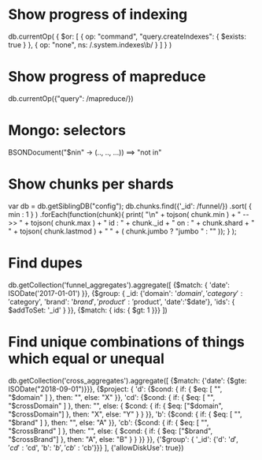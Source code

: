 # Show progress of indexing

db.currentOp(
    {
      $or: [
        { op: "command", "query.createIndexes": { $exists: true } },
        { op: "none", ns: /\.system\.indexes\b/ }
      ]
    }
)

# Show progress of mapreduce

db.currentOp({"query": /mapreduce/})

# Mongo: selectors

BSONDocument("$nin" -> (.., .., ...))  ==> "not in"

# Show chunks per shards

var db = db.getSiblingDB("config");
db.chunks.find({'_id': /funnel/})
    .sort( { min : 1 } )
    .forEach(function(chunk){
        print( "\n" + tojson( chunk.min ) + " -->> " + tojson( chunk.max ) +
        " id : " + chunk._id +  " on : " + chunk.shard + " " + tojson( chunk.lastmod ) + " " + ( chunk.jumbo ? "jumbo " : "" ));
    }
);


# Find dupes

db.getCollection('funnel_aggregates').aggregate([
  {$match: { 'date': ISODate('2017-01-01') }},
  {$group: { _id: {'domain': '$domain', 'category': '$category', 'brand': '$brand', 'product': '$product', 'date':'$date'}, 'ids': { $addToSet: '_id' } }},
  {$match: { ids: { $gt: 1 }}}
])

# Find unique combinations of things which equal or unequal

db.getCollection('cross_aggregates').aggregate([
  {$match: {'date': {$gte: ISODate("2018-09-01")}}},
  {$project: {
      'd': {$cond: {
               if: { $eq: [ "", "$domain" ] },
               then: "",
               else: "X"
           }},
      'cd': {$cond: {
               if: { $eq: [ "", "$crossDomain" ] },
               then: "",
               else: {
                   $cond: {
                       if: { $eq: ["$domain", "$crossDomain"] },
                       then: "X",
                       else: "Y"
                       }
               }
           }},
      'b': {$cond: {
               if: { $eq: [ "", "$brand" ] },
               then: "",
               else: "A"
           }},
      'cb': {$cond: {
               if: { $eq: [ "", "$crossBrand" ] },
               then: "",
               else: {
                   $cond: {
                       if: { $eq: ["$brand", "$crossBrand"] },
                       then: "A",
                       else: "B"
                       }
               }
           }}
  }},
  {'$group': { '_id': {'d': '$d', 'cd': '$cd', 'b': '$b', 'cb': '$cb'}}}
], {'allowDiskUse': true}) 

